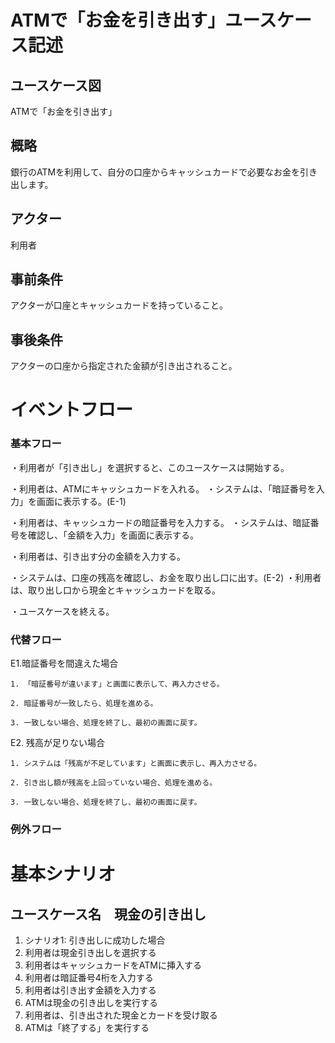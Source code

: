 # ATMで「お金を引き出す」ユースケース記述

## ユースケース図
ATMで「お金を引き出す」
## 概略
銀行のATMを利用して、自分の口座からキャッシュカードで必要なお金を引き出します。

## アクター
利用者

## 事前条件
アクターが口座とキャッシュカードを持っていること。

## 事後条件
アクターの口座から指定された金額が引き出されること。
# イベントフロー
### 基本フロー
・利用者が「引き出し」を選択すると、このユースケースは開始する。

・利用者は、ATMにキャッシュカードを入れる。
・システムは、「暗証番号を入力」を画面に表示する。(E-1)

・利用者は、キャッシュカードの暗証番号を入力する。
・システムは、暗証番号を確認し、「金額を入力」を画面に表示する。

・利用者は、引き出す分の金額を入力する。

・システムは、口座の残高を確認し、お金を取り出し口に出す。(E-2)
・利用者は、取り出し口から現金とキャッシュカードを取る。

・ユースケースを終える。
### 代替フロー
E1.暗証番号を間違えた場合
   
    1. 「暗証番号が違います」と画面に表示して、再入力させる。
    
    2. 暗証番号が一致したら、処理を進める。
    
    3. 一致しない場合、処理を終了し、最初の画面に戻す。


E2. 残高が足りない場合
   
    1. システムは「残高が不足しています」と画面に表示し、再入力させる。
   
    2. 引き出し額が残高を上回っていない場合、処理を進める。
   
    3. 一致しない場合、処理を終了し、最初の画面に戻す。
### 例外フロー
# 基本シナリオ
## ユースケース名　現金の引き出し
 1. シナリオ1: 引き出しに成功した場合
 2. 利用者は現金引き出しを選択する
 3. 利用者はキャッシュカードをATMに挿入する
 4. 利用者は暗証番号4桁を入力する
 5. 利用者は引き出す金額を入力する
 6. ATMは現金の引き出しを実行する
 7. 利用者は、引き出された現金とカードを受け取る
 8. ATMは「終了する」を実行する